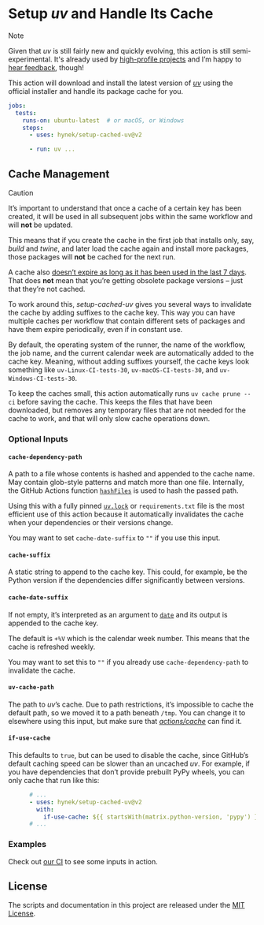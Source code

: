 # Setup *uv* and Handle Its Cache

> [!NOTE]
> Given that *uv* is still fairly new and quickly evolving, this action is still semi-experimental.
> It's already used by [high-profile projects](https://github.com/hynek/setup-cached-uv/network/dependents) and I’m happy to [hear feedback](https://github.com/hynek/setup-cached-uv/issues), though!

This action will download and install the latest version of [*uv*](https://github.com/astral-sh/uv) using the official installer and handle its package cache for you.

```yaml
jobs:
  tests:
    runs-on: ubuntu-latest  # or macOS, or Windows
    steps:
      - uses: hynek/setup-cached-uv@v2

      - run: uv ...
```


## Cache Management

> [!CAUTION]
> It’s important to understand that once a cache of a certain key has been created, it will be used in all subsequent jobs within the same workflow and will **not** be updated.
>
> This means that if you create the cache in the first job that installs only, say, *build* and *twine*, and later load the cache again and install more packages, those packages will **not** be cached for the next run.
>
> A cache also [doesn’t expire as long as it has been used in the last 7 days](https://docs.github.com/en/actions/using-workflows/caching-dependencies-to-speed-up-workflows#usage-limits-and-eviction-policy).
> That does **not** mean that you’re getting obsolete package versions – just that they’re not cached.

To work around this, *setup-cached-uv* gives you several ways to invalidate the cache by adding suffixes to the cache key.
This way you can have multiple caches per workflow that contain different sets of packages and have them expire periodically, even if in constant use.

By default, the operating system of the runner, the name of the workflow, the job name, and the current calendar week are automatically added to the cache key.
Meaning, without adding suffixes yourself, the cache keys look something like `uv-Linux-CI-tests-30`, `uv-macOS-CI-tests-30`, and `uv-Windows-CI-tests-30`.

To keep the caches small, this action automatically runs `uv cache prune --ci` before saving the cache.
This keeps the files that have been downloaded, but removes any temporary files that are not needed for the cache to work, and that will only slow cache operations down.


### Optional Inputs

#### `cache-dependency-path`

A path to a file whose contents is hashed and appended to the cache name.
May contain glob-style patterns and match more than one file.
Internally, the GitHub Actions function [`hashFiles`](https://docs.github.com/en/actions/learn-github-actions/expressions#hashfiles) is used to hash the passed path.

Using this with a fully pinned [`uv.lock`](https://docs.astral.sh/uv/concepts/projects/) or `requirements.txt` file is the most efficient use of this action because it automatically invalidates the cache when your dependencies or their versions change.

You may want to set `cache-date-suffix` to `""` if you use this input.


#### `cache-suffix`

A static string to append to the cache key.
This could, for example, be the Python version if the dependencies differ significantly between versions.


#### `cache-date-suffix`

If not empty, it’s interpreted as an argument to [`date`](https://man7.org/linux/man-pages/man1/date.1.html) and its output is appended to the cache key.

The default is `+%V` which is the calendar week number.
This means that the cache is refreshed weekly.

You may want to set this to `""` if you already use `cache-dependency-path` to invalidate the cache.


#### `uv-cache-path`

The path to *uv*’s cache.
Due to path restrictions, it’s impossible to cache the default path, so we moved it to a path beneath `/tmp`.
You can change it to elsewhere using this input, but make sure that [*actions/cache*](https://github.com/actions/cache) can find it.


#### `if-use-cache`

This defaults to `true`, but can be used to disable the cache, since GitHub’s default caching speed can be slower than an uncached *uv*.
For example, if you have dependencies that don’t provide prebuilt PyPy wheels, you can only cache that run like this:

```yaml
      # ...
      - uses: hynek/setup-cached-uv@v2
        with:
          if-use-cache: ${{ startsWith(matrix.python-version, 'pypy') }}
      # ...
```


### Examples

Check out [our CI](.github/workflows/ci.yml) to see some inputs in action.


## License

The scripts and documentation in this project are released under the [MIT License](LICENSE).
